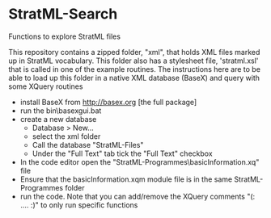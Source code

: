 # StratML-Search
Functions to explore StratML files



This repository contains a zipped folder, "xml", that holds XML files marked up in StratML vocabulary.  This folder also has a stylesheet file, 'stratml.xsl' that is called in one of the example routines.  The instructions here are to be able to load up this folder in a native XML database (BaseX) and query with some XQuery routines



* install BaseX from http://basex.org [the full package]
* run the bin\basexgui.bat 
* create a  new database
  * Database > New... 
  * select the xml folder
  * Call the database "StratML-Files"
  * Under the "Full Text" tab tick the "Full Text" checkbox
* In the code editor open the "StratML-Programmes\basicInformation.xq" file
* Ensure that the basicInformation.xqm module file is in the same StratML-Programmes folder
* run the code.  Note that you can add/remove the XQuery comments "(:  ....  :)" to only run specific functions
